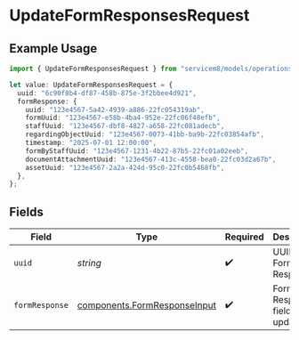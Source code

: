 # UpdateFormResponsesRequest

## Example Usage

```typescript
import { UpdateFormResponsesRequest } from "servicem8/models/operations";

let value: UpdateFormResponsesRequest = {
  uuid: "6c90f8b4-df87-458b-875e-3f2bbee4d921",
  formResponse: {
    uuid: "123e4567-5a42-4939-a886-22fc054319ab",
    formUuid: "123e4567-e58b-4ba4-952e-22fc06f48efb",
    staffUuid: "123e4567-dbf8-4827-a658-22fc081adecb",
    regardingObjectUuid: "123e4567-0073-41bb-ba9b-22fc03854afb",
    timestamp: "2025-07-01 12:00:00",
    formByStaffUuid: "123e4567-1231-4b22-87b5-22fc01a02eeb",
    documentAttachmentUuid: "123e4567-413c-4558-bea0-22fc03d2a67b",
    assetUuid: "123e4567-2a2a-424d-95c0-22fc0b5468fb",
  },
};
```

## Fields

| Field                                                                        | Type                                                                         | Required                                                                     | Description                                                                  |
| ---------------------------------------------------------------------------- | ---------------------------------------------------------------------------- | ---------------------------------------------------------------------------- | ---------------------------------------------------------------------------- |
| `uuid`                                                                       | *string*                                                                     | :heavy_check_mark:                                                           | UUID of the Form Response                                                    |
| `formResponse`                                                               | [components.FormResponseInput](../../models/components/formresponseinput.md) | :heavy_check_mark:                                                           | Form Response fields to update                                               |